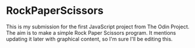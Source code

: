 # RockPaperScissors
This is my submission for the first JavaScript project from The Odin Project.
The aim is to make a simple Rock Paper Scissors program.
It mentions updating it later with graphical content, so I'm sure I'll be editing this.
